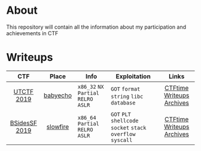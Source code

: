 # About

This repository will contain all the information about my participation and achievements in CTF

# Writeups

| CTF                        | Place   | Info               | Exploitation         | Links     |
|:--------------------------:|:-----------:|--------------------|----------------------|:---------:|
| [UTCTF 2019](ctfs/UTCTF/2019)| [babyecho](ctfs/UTCTF/2019/babyecho) | `x86_32` `NX` `Partial RELRO` `ASLR` | `GOT` `format string` `libc database` | [CTFtime](https://ctftime.org/event/757) [Writeups](https://ctftime.org/event/757/tasks/) [Archives](https://github.com/sajjadium/ctf-archives/tree/master/ctfs/UTCTF/2019) |
| [BSidesSF 2019](ctfs/BSidesSF/2019)| [slowfire](ctfs/BSidesSF/2019/slowfire) | `x86_64` `Partial RELRO` `ASLR` | `GOT` `PLT` `shellcode` `socket` `stack overflow` `syscall` | [CTFtime](https://ctftime.org/event/753) [Writeups](https://ctftime.org/event/753/tasks/) [Archives](https://github.com/sajjadium/ctf-archives/tree/master/ctfs/BSidesSF/2019) |
